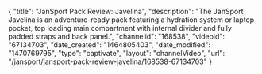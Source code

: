 {
    "title": "JanSport Pack Review: Javelina",
    "description": "The JanSport Javelina is an adventure-ready pack featuring a hydration system or laptop pocket, top loading main compartment with internal divider and fully padded straps and back panel.",
    "channelid": "168538",
    "videoid": "67134703",
    "date_created": "1464805403",
    "date_modified": "1470769795",
    "type": "captivate",
    "layout": "channelVideo",
    "url": "\/jansport\/jansport-pack-review-javelina\/168538-67134703"
}
